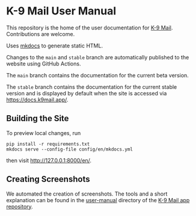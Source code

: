# K-9 Mail User Manual

This repository is the home of the user documentation for [K-9 Mail](https://k9mail.app/). Contributions are welcome.

Uses [mkdocs](https://www.mkdocs.org/) to generate static HTML.

Changes to the `main` and `stable` branch are automatically published to the website using GitHub Actions.

The `main` branch contains the documentation for the current beta version.

The `stable` branch contains the documentation for the current stable version and is displayed by default when the site is accessed via <https://docs.k9mail.app/>.

## Building the Site

To preview local changes, run

```shell
pip install -r requirements.txt
mkdocs serve --config-file config/en/mkdocs.yml
```

then visit <http://127.0.0.1:8000/en/>.

## Creating Screenshots

We automated the creation of screenshots. The tools and a short explanation can be found in the [user-manual](https://github.com/thundernest/k-9/tree/main/user-manual) directory of the [K-9 Mail app repository](https://github.com/thundernest/k-9).

